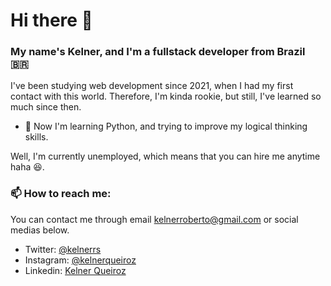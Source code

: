 # Hi there 👋

### My name's Kelner, and I'm a fullstack developer from Brazil :brazil:

I've been studying web development since 2021, when I had my first contact with this world. Therefore, I'm kinda rookie, but still, I've learned so much since then.

- 🌱 Now I'm learning Python, and trying to improve my logical thinking skills.

Well, I'm currently unemployed, which means that you can hire me anytime haha :satisfied:.

### 📫 How to reach me: 

You can contact me through email kelnerroberto@gmail.com or social medias below.

- Twitter: [@kelnerrs](https://twitter.com/kelnerrs)
- Instagram: [@kelnerqueiroz](https://www.instagram.com/kelnerqueiroz/)
- Linkedin: [Kelner Queiroz](https://www.linkedin.com/in/kelner-queiroz/)

<!--
**kelnerroberto/kelnerroberto** is a ✨ _special_ ✨ repository because its `README.md` (this file) appears on your GitHub profile.

Here are some ideas to get you started:

- 🔭 I’m currently working on ...
- 👯 I’m looking to collaborate on ...
- 🤔 I’m looking for help with ...
- 💬 Ask me about ...
- 😄 Pronouns: ...
- ⚡ Fun fact: ...
-->
